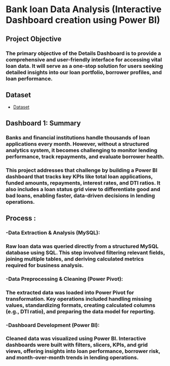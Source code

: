 # Bank loan Data Analysis (Interactive Dashboard creation using Power BI)
## Project Objective
### The primary objective of the Details Dashboard is to provide a comprehensive and user-friendly interface for accessing vital loan data. It will serve as a one-stop solution for users seeking detailed insights into our loan portfolio, borrower profiles, and loan performance.

## Dataset 
- <a href="https://github.com/Richa-goyal06/Bank-loan-Analysis/blob/main/financial_loan.csv">Dataset</a>

## Dashboard 1: Summary
### Banks and financial institutions handle thousands of loan applications every month. However, without a structured analytics system, it becomes challenging to monitor lending performance, track repayments, and evaluate borrower health.
### This project addresses that challenge by building a Power BI dashboard that tracks key KPIs like total loan applications, funded amounts, repayments, interest rates, and DTI ratios. It also includes a loan status grid view to differentiate good and bad loans, enabling faster, data-driven decisions in lending operations.

## Process :
### -Data Extraction & Analysis (MySQL):
### Raw loan data was queried directly from a structured MySQL database using SQL. This step involved filtering relevant fields, joining multiple tables, and deriving calculated metrics required for business analysis.

### -Data Preprocessing & Cleaning (Power Pivot):
### The extracted data was loaded into Power Pivot for transformation. Key operations included handling missing values, standardizing formats, creating calculated columns (e.g., DTI ratio), and preparing the data model for reporting.

### -Dashboard Development (Power BI):
### Cleaned data was visualized using Power BI. Interactive dashboards were built with filters, slicers, KPIs, and grid views, offering insights into loan performance, borrower risk, and month-over-month trends in lending operations.
